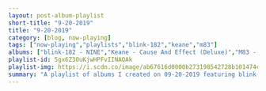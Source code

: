 ```yaml
---
layout: post-album-playlist
short-title: "9-20-2019"
title: "9-20-2019"
category: [blog, now-playing]
tags: ["now-playing","playlists","blink-182","keane","m83"]
albums: ["blink-182 - NINE","Keane - Cause And Effect (Deluxe)","M83 - DSVII"]
playlist-id: 5gx6Z30uKjwHPFvIINAQAk
playlist-img: https://i.scdn.co/image/ab67616d0000b273198542728b101474c4afe0a1
summary: "A playlist of albums I created on 09-20-2019 featuring blink-182, Keane, and M83"
---
```

